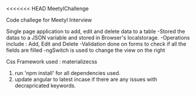 <<<<<<< HEAD
MeetylChallenge

Code challege for Meetyl Interview

Single page application to add, edit and delete data to a table 
-Stored the datas to a JSON variable and stored in Browser's localstorage. 
-Operations include : Add, Edit and Delete 
-Validation done on forms to check if all the fields are filled 
-ngSwitch is used to change the view on the right

Css Framework used : materializecss

1. run 'npm install' for all dependencies used.
2. update angular to latest incase if there are any issues with decrapricated keywords.
 



  
  
  
